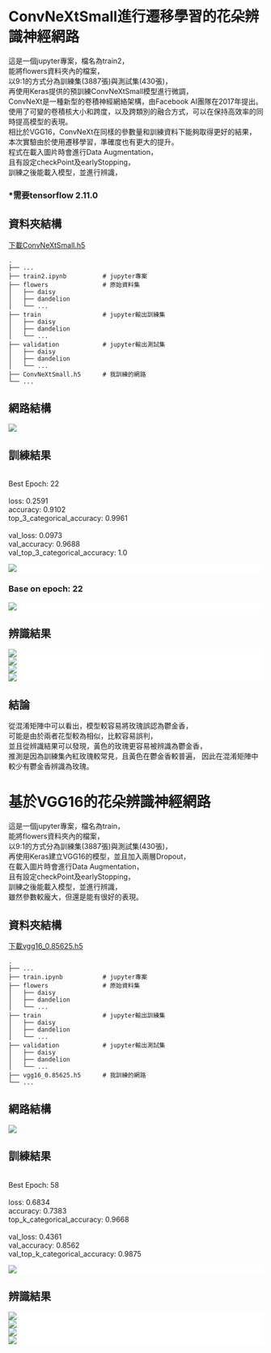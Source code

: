 # ConvNeXtSmall進行遷移學習的花朵辨識神經網路
這是一個jupyter專案，檔名為train2，<br />
能將flowers資料夾內的檔案，<br />
以9:1的方式分為訓練集(3887張)與測試集(430張)，<br />
再使用Keras提供的預訓練ConvNeXtSmall模型進行微調，<br />
ConvNeXt是一種新型的卷積神經網絡架構，由Facebook AI團隊在2017年提出。<br/>
使用了可變的卷積核大小和跨度，以及跨類別的融合方式，可以在保持高效率的同時提高模型的表現。<br/>
相比於VGG16，ConvNeXt在同樣的參數量和訓練資料下能夠取得更好的結果，<br/>
本次實驗由於使用遷移學習，準確度也有更大的提升。<br/>
程式在載入圖片時會進行Data Augmentation，<br />
且有設定checkPoint及earlyStopping，<br />
訓練之後能載入模型，並進行辨識，<br />
### *需要tensorflow 2.11.0

## 資料夾結構
[下載ConvNeXtSmall.h5](https://drive.google.com/file/d/1J9w7fvUxrf2JPr6I2MLe7P7vR0afTe1W/view?usp=share_link)
```
.
├── ...
├── train2.ipynb          # jupyter專案
├── flowers               # 原始資料集
│   ├── daisy
│   ├── dandelion
│   └── ...
├── train                 # jupyter輸出訓練集
│   ├── daisy
│   ├── dandelion
│   └── ...
├── validation            # jupyter輸出測試集
│   ├── daisy
│   ├── dandelion
│   └── ...
├── ConvNeXtSmall.h5      # 我訓練的網路
└── ...
```
## 網路結構
<p align="left">
    <img src="./img/layerC.png">
    <br/>
</p>

## 訓練結果
<br />
Best Epoch: 22<br /><br />
loss: 0.2591<br />
accuracy: 0.9102<br />
top_3_categorical_accuracy: 0.9961<br />
<br />
val_loss: 0.0973<br />
val_accuracy: 0.9688<br />
val_top_3_categorical_accuracy: 1.0<br />
<p align="left" style="background-color:white;">
    <img src="./img/graphC.png">
    <br/>
</p>

### Base on epoch: 22
<p align="left" style="background-color:white;">
    <img src="./img/confusionC.png">
    <br/>
</p>

## 辨識結果
<p align="left" style="background-color:white;">
    <img src="./img/c1.png">
    <br/>
    <img src="./img/c2.png">
    <br/>
    <img src="./img/c3.png">
    <br/>
    <img src="./img/c4.png">
    <br/>
</p>

## 結論

從混淆矩陣中可以看出，模型較容易將玫瑰誤認為鬱金香，<br/>
可能是由於兩者花型較為相似，比較容易誤判，<br/>
並且從辨識結果可以發現，黃色的玫瑰更容易被辨識為鬱金香，<br/>
推測是因為訓練集內紅玫瑰較常見，且黃色在鬱金香較普遍，
因此在混淆矩陣中較少有鬱金香辨識為玫瑰。


# 基於VGG16的花朵辨識神經網路
這是一個jupyter專案，檔名為train，<br />
能將flowers資料夾內的檔案，<br />
以9:1的方式分為訓練集(3887張)與測試集(430張)，<br />
再使用Keras建立VGG16的模型，並且加入兩層Dropout，<br />
在載入圖片時會進行Data Augmentation，<br />
且有設定checkPoint及earlyStopping，<br />
訓練之後能載入模型，並進行辨識，<br />
雖然參數較龐大，但還是能有很好的表現。

## 資料夾結構
[下載vgg16_0.85625.h5](https://drive.google.com/file/d/1bdblo4Msab4FRrOV4HzZqTLYTyFnWfQg/view?usp=share_link)
```
.
├── ...
├── train.ipynb           # jupyter專案
├── flowers               # 原始資料集
│   ├── daisy
│   ├── dandelion
│   └── ...
├── train                 # jupyter輸出訓練集
│   ├── daisy
│   ├── dandelion
│   └── ...
├── validation            # jupyter輸出測試集
│   ├── daisy
│   ├── dandelion
│   └── ...
├── vgg16_0.85625.h5      # 我訓練的網路
└── ...
```
## 網路結構
<p align="left">
    <img src="./img/layer.png">
    <br/>
</p>

## 訓練結果
<br />
Best Epoch: 58<br /><br />
loss: 0.6834<br />
accuracy: 0.7383<br />
top_k_categorical_accuracy: 0.9668<br />
<br />
val_loss: 0.4361<br />
val_accuracy: 0.8562<br />
val_top_k_categorical_accuracy: 0.9875<br />
<p align="left" style="background-color:white;">
    <img src="./img/graph2.png">
    <br/>
</p>

## 辨識結果
<p align="left" style="background-color:white;">
    <img src="./img/o1.png">
    <br/>
    <img src="./img/o2.png">
    <br/>
    <img src="./img/o3.png">
    <br/>
    <img src="./img/o4.png">
    <br/>
</p>
